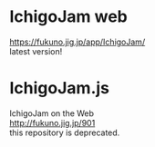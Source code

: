 # IchigoJam web
https://fukuno.jig.jp/app/IchigoJam/  
latest version!  


# IchigoJam.js
IchigoJam on the Web  
http://fukuno.jig.jp/901  
this repository is deprecated.  
